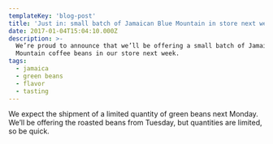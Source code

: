 ```yaml
---
templateKey: 'blog-post'
title: 'Just in: small batch of Jamaican Blue Mountain in store next week'
date: 2017-01-04T15:04:10.000Z
description: >-
  We’re proud to announce that we’ll be offering a small batch of Jamaica Blue
  Mountain coffee beans in our store next week.
tags:
  - jamaica
  - green beans
  - flavor
  - tasting
---
```

We expect the shipment of a limited quantity of green beans next Monday. We’ll be offering the roasted beans from Tuesday, but quantities are limited, so be quick.

